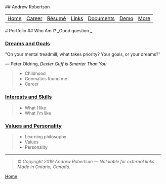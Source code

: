 <head>
	<link rel="stylesheet" href="Style.css">
	<title>Andrew Robertson – Who Am I?</title>
</head>
## Andrew Robertson
<table>
<tr>
	<td><a href="robeandr.github.io">Home</a> <b></b></td>
	<td><a href="robeandr.github.io/xp.html">Career</a> <b></b></td>
	<td><a href="robeandr.github.io/resume.html">Résumé</a> <b></b></td>
	<td><a href="robeandr.github.io/text.html">Links</a> <b></b></td>
	<td><a href="robeandr.github.io/download.html">Documents</a> <b></b></td>
	<td><a href="robeandr.github.io/demo/index.html">Demo</a> <b></b></td>
	<td><a href="robeandr.github.io/map.html">More</a> </td>
</tr>
</table>
# Portfolio
## Who Am I?
_Good question._

### [Dreams and Goals](dreamsorgoals.html)


"On your mental treadmill, what takes priority? Your goals, or your dreams?"

― Peter Oldring, _Dexter Guff is Smarter Than You_
> - Childhood
> - Geomatics found me
> - Career

### [Interests and Skills](interest.html)
> - What I like
> - What I'm like

### [Values and Personality](val.html)
> - Learning philosophy
> - Values
> - Personality

***
> _© Copyright 2019 Andrew Robertson — Not liable for external links. Made in Ontario, Canada._

[Home](robeandr.github.io)